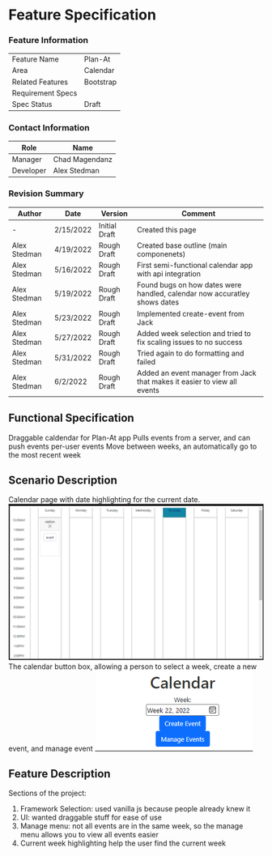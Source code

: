 # Feature Specification

### Feature Information
|||
|---|---|
|Feature Name|Plan-At|
|Area|Calendar|
|Related Features|Bootstrap|
|Requirement Specs|
|Spec Status|Draft|

### Contact Information
|Role|Name|
|---|---|
|Manager|Chad Magendanz|
|Developer|Alex Stedman|


### Revision Summary
|Author|Date|Version|Comment|
|---|---|---|---|
|-|2/15/2022|Initial Draft|Created this page|
|Alex Stedman|4/19/2022|Rough Draft|Created base outline (main componenets)|
|Alex Stedman|5/16/2022|Rough Draft|First semi-functional calendar app with api integration|
|Alex Stedman|5/19/2022|Rough Draft|Found bugs on how dates were handled, calendar now accuratley shows dates|
|Alex Stedman|5/23/2022|Rough Draft|Implemented create-event from Jack|
|Alex Stedman|5/27/2022|Rough Draft|Added week selection and tried to fix scaling issues to no success|
|Alex Stedman|5/31/2022|Rough Draft|Tried again to do formatting and failed|
|Alex Stedman|6/2/2022|Rough Draft|Added an event manager from Jack that makes it easier to view all events|






## Functional Specification
Draggable caldendar for Plan-At app 
Pulls events from a server, and can push events
per-user events
Move between weeks, an automatically go to the most recent week


## Scenario Description
Calendar page with date highlighting for the current date.
![calendar](./calendar.PNG)
The calendar button box, allowing a person to select a week, create a new event, and manage event
![header](./header.PNG)

## Feature Description
Sections of the project:

1. Framework Selection:
   used vanilla js because people already knew it
2. UI:
   wanted draggable stuff for ease of use
3. Manage menu:
   not all events are in the same week, so the manage menu allows you to view all events easier
4. Current week highlighting
   help the user find the current week

